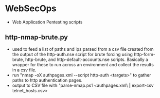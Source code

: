 # WebSecOps
* Web Application Pentesting scripts

## http-nmap-brute.py
* used to feed a list of paths and ips parsed from a csv file created from the output of the http-auth.nse script for brute forcing using http-form-brute, http-brute, and http-default-accounts.nse scripts. Basically a wrapper for these to run across an environment and collect the results in a csv file. 
* run "nmap -oX authpages.xml --script http-auth \<targets\>" to gather paths to http authentication pages. 
* output to CSV file with "parse-nmap.ps1 \<authpages.xml\ | export-csv telnet_hosts.csv\>
